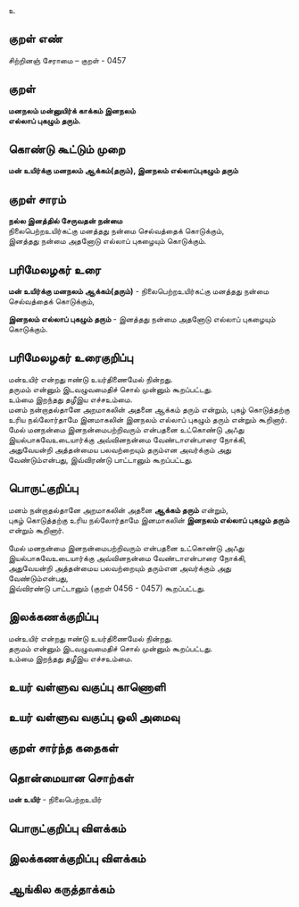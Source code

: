 உ

## குறள் எண் 

சிற்றினஞ் சேராமை – குறள் - 0457  

## குறள் 

**மனநலம் மன்னுயிர்க் காக்கம் இனநலம்  
எல்லாப் புகழும் தரும்.**

## கொண்டு கூட்டும் முறை

**மன் உயிர்க்கு மனநலம் ஆக்கம்(தரும்), இனநலம் எல்லாப்புகழும் தரும்**  

## குறள் சாரம் 
**நல்ல இனத்தில் சேருவதன் நன்மை**   
நிலைபெற்றஉயிர்கட்கு மனத்தது நன்மை செல்வத்தைக் கொடுக்கும்,   
இனத்தது நன்மை அதனோடு எல்லாப் புகழையும் கொடுக்கும்.  

## பரிமேலழகர் உரை

**மன் உயிர்க்கு மனநலம் ஆக்கம்(தரும்)** - நிலைபெற்றஉயிர்கட்கு மனத்தது நன்மை செல்வத்தைக் கொடுக்கும்,  

**இனநலம் எல்லாப் புகழும் தரும்** - இனத்தது நன்மை அதனோடு எல்லாப் புகழையும் கொடுக்கும். 

## பரிமேலழகர் உரைகுறிப்பு   

மன்உயிர் என்றது ஈண்டு உயர்திணைமேல் நின்றது.  
தருமம் என்னும் இடவழுவமைதிச் சொல் முன்னும் கூறப்பட்டது.  
உம்மை இறந்தது தழீஇய எச்சஉம்மை.  
மனம் நன்றாதல்தானே அறமாகலின் அதனை ஆக்கம் தரும் என்றும், புகழ் கொடுத்தற்கு உரிய நல்லோர்தாமே இனமாகலின் இனநலம் எல்லாப் புகழும் தரும் என்றும் கூறினார்.   
மேல் மனநன்மை இனநன்மைபற்றிவரும் என்பதனை உட்கொண்டு அஃது இயல்பாகவேஉடையார்க்கு அவ்வினநன்மை வேண்டாஎன்பாரை நோக்கி, அதுவேயன்றி அத்தன்மைய பலவற்றையும் தரும்என அவர்க்கும் அது வேண்டும்என்பது, இவ்விரண்டு பாட்டானும் கூறப்பட்டது.    

## பொருட்குறிப்பு 
 
மனம் நன்றாதல்தானே அறமாகலின் அதனை **ஆக்கம் தரும்** என்றும்,  
புகழ் கொடுத்தற்கு உரிய நல்லோர்தாமே இனமாகலின் **இனநலம் எல்லாப் புகழும் தரும்** என்றும் கூறினார்.     

மேல் மனநன்மை இனநன்மைபற்றிவரும் என்பதனை உட்கொண்டு அஃது இயல்பாகவேஉடையார்க்கு அவ்வினநன்மை வேண்டாஎன்பாரை நோக்கி,  
அதுவேயன்றி அத்தன்மைய பலவற்றையும் தரும்என அவர்க்கும் அது வேண்டும்என்பது,  
இவ்விரண்டு பாட்டானும் (குறள் 0456 - 0457)  கூறப்பட்டது.    

## இலக்கணக்குறிப்பு  


மன்உயிர் என்றது ஈண்டு உயர்திணைமேல் நின்றது.  
தருமம் என்னும் இடவழுவமைதிச் சொல் முன்னும் கூறப்பட்டது.  
உம்மை இறந்தது தழீஇய எச்சஉம்மை.   

## உயர் வள்ளுவ வகுப்பு காணொளி


## உயர் வள்ளுவ வகுப்பு ஒலி அமைவு 

 
## குறள் சார்ந்த கதைகள் 


## தொன்மையான சொற்கள்

**மன் உயிர்** - நிலைபெற்றஉயிர்  

## பொருட்குறிப்பு விளக்கம்


## இலக்கணக்குறிப்பு விளக்கம்


## ஆங்கில கருத்தாக்கம் 


